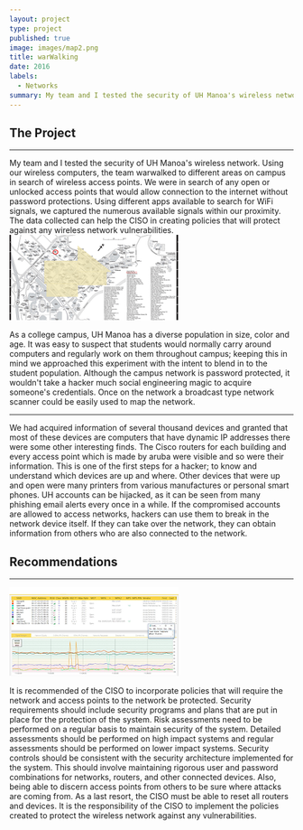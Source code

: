 ```yaml
---
layout: project
type: project
published: true
image: images/map2.png 
title: warWalking	
date: 2016
labels:
  - Networks   
summary: My team and I tested the security of UH Manoa's wireless network.  
---
```


## The Project
<hr>
My team and I tested the security of UH Manoa's wireless network.  Using 
our wireless computers, the team warwalked to different areas on campus 
in search of wireless access points.  We were in search of any open or 
unlocked access points that would allow connection to the internet 
without password protections.  Using different apps available to search 
for WiFi signals, we captured the numerous available signals within our 
proximity.  The data collected can help the CISO in creating policies 
that will protect against any wireless network vulnerabilities.   

<img class="ui medium centered image" src="../images/map.png">

As a college campus, UH Manoa has a diverse population in size, 
color and age. It was easy to suspect that students would normally carry 
around computers and regularly work on them throughout campus; keeping 
this in mind we approached this experiment with the intent to blend in to 
the student population. Although the campus network is password protected, 
it wouldn't take a hacker much social engineering magic to acquire 
someone's credentials. Once on the network a broadcast type network 
scanner could be easily used to map the network.
<hr>

We had acquired information of several thousand devices and granted 
that most of these devices are computers that have dynamic IP addresses 
there were some other interesting finds. The Cisco routers for each 
building and every access point which is made by aruba were visible and 
so were their information. This is one of the first steps for a hacker; 
to know and understand which devices are up and where. Other devices that 
were up and open were many printers from various manufactures or personal 
smart phones.
	UH accounts can be hijacked, as it can be seen from many phishing 
email alerts every once in a while. If the compromised accounts are 
allowed to access networks, hackers can use them to break in the network 
device itself. If they can take over the network, they can obtain 
information from others who are also connected to the network.

## Recommendations
<hr>

<img class="ui medium centered image" src="../images/warWalkingData.png">


It is recommended of the CISO to incorporate policies that will
require the network and access points to the network be protected. 
Security requirements should include security programs and plans that are 
put in place for the protection of the system. Risk assessments need to 
be performed on a regular basis to maintain security of the system. 
Detailed assessments should be performed on high impact systems and 
regular assessments should be performed on lower impact systems. Security 
controls should be consistent with the security architecture implemented 
for the system. 
       This should involve maintaining rigorous user and password 
combinations for networks, routers, and other connected devices. Also, 
being able to discern access points from others to be sure where attacks 
are coming from. As a last resort, the CISO must be able to reset all 
routers and devices. It is the responsibility of the CISO to implement 
the policies created to protect the wireless network against any 
vulnerabilities.

